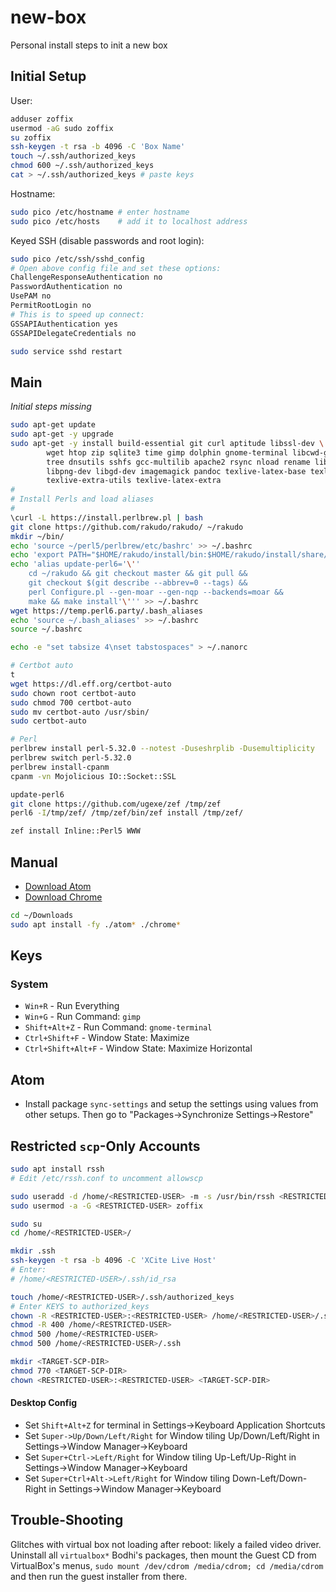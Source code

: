 # new-box
Personal install steps to init a new box

## Initial Setup

User:

```bash
adduser zoffix
usermod -aG sudo zoffix
su zoffix
ssh-keygen -t rsa -b 4096 -C 'Box Name'
touch ~/.ssh/authorized_keys
chmod 600 ~/.ssh/authorized_keys
cat > ~/.ssh/authorized_keys # paste keys
```

Hostname:

```bash
sudo pico /etc/hostname # enter hostname
sudo pico /etc/hosts    # add it to localhost address
```

Keyed SSH (disable passwords and root login):

```bash
sudo pico /etc/ssh/sshd_config
# Open above config file and set these options:
ChallengeResponseAuthentication no
PasswordAuthentication no
UsePAM no
PermitRootLogin no
# This is to speed up connect:
GSSAPIAuthentication yes
GSSAPIDelegateCredentials no
```

```bash
sudo service sshd restart
```

## Main

*Initial steps missing*

```bash
sudo apt-get update
sudo apt-get -y upgrade
sudo apt-get -y install build-essential git curl aptitude libssl-dev \
        wget htop zip sqlite3 time gimp dolphin gnome-terminal libcwd-guard-perl \
        tree dnsutils sshfs gcc-multilib apache2 rsync nload rename libreoffice  \
        libpng-dev libgd-dev imagemagick pandoc texlive-latex-base texlive-fonts-recommended \
        texlive-extra-utils texlive-latex-extra
#
# Install Perls and load aliases
#
\curl -L https://install.perlbrew.pl | bash
git clone https://github.com/rakudo/rakudo/ ~/rakudo
mkdir ~/bin/
echo 'source ~/perl5/perlbrew/etc/bashrc' >> ~/.bashrc
echo 'export PATH="$HOME/rakudo/install/bin:$HOME/rakudo/install/share/perl6/site/bin:$HOME:/bin:$PATH"' >> ~/.bashrc
echo 'alias update-perl6='\''
    cd ~/rakudo && git checkout master && git pull &&
    git checkout $(git describe --abbrev=0 --tags) &&
    perl Configure.pl --gen-moar --gen-nqp --backends=moar &&
    make && make install'\''' >> ~/.bashrc
wget https://temp.perl6.party/.bash_aliases
echo 'source ~/.bash_aliases' >> ~/.bashrc
source ~/.bashrc

echo -e "set tabsize 4\nset tabstospaces" > ~/.nanorc

# Certbot auto
t
wget https://dl.eff.org/certbot-auto
sudo chown root certbot-auto
sudo chmod 700 certbot-auto
sudo mv certbot-auto /usr/sbin/
sudo certbot-auto

# Perl
perlbrew install perl-5.32.0 --notest -Duseshrplib -Dusemultiplicity
perlbrew switch perl-5.32.0
perlbrew install-cpanm
cpanm -vn Mojolicious IO::Socket::SSL

update-perl6
git clone https://github.com/ugexe/zef /tmp/zef
perl6 -I/tmp/zef/ /tmp/zef/bin/zef install /tmp/zef/

zef install Inline::Perl5 WWW
```

## Manual

- [Download Atom](https://atom.io/)
- [Download Chrome](https://www.google.ca/chrome/)

```bash
cd ~/Downloads
sudo apt install -fy ./atom* ./chrome*
```

## Keys

### System

- `Win+R` - Run Everything
- `Win+G` - Run Command: `gimp`
- `Shift+Alt+Z` - Run Command: `gnome-terminal`
- `Ctrl+Shift+F` - Window State: Maximize
- `Ctrl+Shift+Alt+F` - Window State: Maximize Horizontal

## Atom

- Install package `sync-settings` and setup the settings using values from other setups. Then go to "Packages→Synchronize Settings→Restore"

## Restricted `scp`-Only Accounts

```bash
sudo apt install rssh
# Edit /etc/rssh.conf to uncomment allowscp

sudo useradd -d /home/<RESTRICTED-USER> -m -s /usr/bin/rssh <RESTRICTED-USER>
sudo usermod -a -G <RESTRICTED-USER> zoffix

sudo su
cd /home/<RESTRICTED-USER>/

mkdir .ssh
ssh-keygen -t rsa -b 4096 -C 'XCite Live Host'
# Enter:
# /home/<RESTRICTED-USER>/.ssh/id_rsa

touch /home/<RESTRICTED-USER>/.ssh/authorized_keys
# Enter KEYS to authorized_keys
chown -R <RESTRICTED-USER>:<RESTRICTED-USER> /home/<RESTRICTED-USER>/.ssh
chmod -R 400 /home/<RESTRICTED-USER>
chmod 500 /home/<RESTRICTED-USER>
chmod 500 /home/<RESTRICTED-USER>/.ssh

mkdir <TARGET-SCP-DIR>
chmod 770 <TARGET-SCP-DIR>
chown <RESTRICTED-USER>:<RESTRICTED-USER> <TARGET-SCP-DIR>
```

#### Desktop Config

* Set `Shift+Alt+Z` for terminal in Settings->Keyboard Application Shortcuts
* Set `Super->Up/Down/Left/Right` for Window tiling Up/Down/Left/Right in Settings->Window Manager->Keyboard
* Set `Super+Ctrl->Left/Right` for Window tiling Up-Left/Up-Right in Settings->Window Manager->Keyboard
* Set `Super+Ctrl+Alt->Left/Right` for Window tiling Down-Left/Down-Right in Settings->Window Manager->Keyboard


## Trouble-Shooting

Glitches with virtual box not loading after reboot: likely a failed video driver. Uninstall all `virtualbox*` Bodhi's packages, then mount the Guest CD from VirtualBox's menus, `sudo mount /dev/cdrom /media/cdrom; cd /media/cdrom` and then run the guest installer from there.
